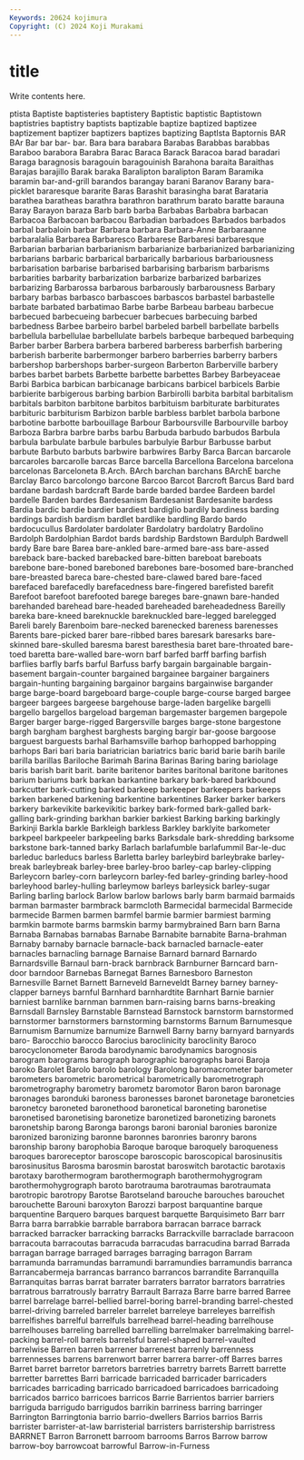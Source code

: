 ```yaml
---
Keywords: 20624 kojimura
Copyright: (C) 2024 Koji Murakami
---
```


# title

Write contents here.



ptista Baptiste baptisteries baptistery Baptistic baptistic Baptistown baptistries baptistry
baptists baptizable baptize baptized baptizee baptizement baptizer baptizers baptizes baptizing
Baptlsta Baptornis BAR BAr Bar bar bar- bar. Bara bara
barabara Barabas Barabbas barabbas Baraboo barabora Barabra Barac Baraca Barack
Baracoa barad baradari Baraga baragnosis baragouin baragouinish Barahona baraita Baraithas
Barajas barajillo Barak baraka Baralipton baralipton Baram Baramika baramin bar-and-grill
barandos barangay barani Baranov Barany bara-picklet bararesque bararite Baras Barashit
barasingha barat Barataria barathea baratheas barathra barathron barathrum barato baratte
barauna Baray Barayon baraza Barb barb barba Barbabas Barbabra barbacan
Barbacoa Barbacoan barbacou Barbadian barbadoes Barbados barbados barbal barbaloin barbar
Barbara barbara Barbara-Anne Barbaraanne barbaralalia Barbarea Barbaresco Barbarese Barbaresi barbaresque
Barbarian barbarian barbarianism barbarianize barbarianized barbarianizing barbarians barbaric barbarical barbarically
barbarious barbariousness barbarisation barbarise barbarised barbarising barbarism barbarisms barbarities barbarity
barbarization barbarize barbarized barbarizes barbarizing Barbarossa barbarous barbarously barbarousness Barbary
barbary barbas barbasco barbascoes barbascos barbastel barbastelle barbate barbated barbatimao
Barbe barbe Barbeau barbeau barbecue barbecued barbecueing barbecuer barbecues barbecuing
barbed barbedness Barbee barbeiro barbel barbeled barbell barbellate barbells barbellula
barbellulae barbellulate barbels barbeque barbequed barbequing Barber barber Barbera barbera
barbered barberess barberfish barbering barberish barberite barbermonger barbero barberries barberry
barbers barbershop barbershops barber-surgeon Barberton Barberville barbery barbes barbet barbets
Barbette barbette barbettes Barbey Barbeyaceae Barbi Barbica barbican barbicanage barbicans
barbicel barbicels Barbie barbierite barbigerous barbing barbion Barbirolli barbita barbital
barbitalism barbitals barbiton barbitone barbitos barbituism barbiturate barbiturates barbituric barbiturism
Barbizon barble barbless barblet barbola barbone barbotine barbotte barbouillage Barbour
Barboursville Barbourville barboy Barboza Barbra barbre barbs barbu Barbuda barbudo
barbudos Barbula barbula barbulate barbule barbules barbulyie Barbur Barbusse barbut
barbute Barbuto barbuts barbwire barbwires Barby Barca Barcan barcarole barcaroles
barcarolle barcas Barce barcella Barcellona Barcelona barcelona barcelonas Barceloneta B.Arch.
BArch barchan barchans BArchE barche Barclay Barco barcolongo barcone Barcoo
Barcot Barcroft Barcus Bard bard bardane bardash bardcraft Barde barde
barded bardee Bardeen bardel bardelle Barden bardes Bardesanism Bardesanist Bardesanite
bardess Bardia bardic bardie bardier bardiest bardiglio bardily bardiness barding
bardings bardish bardism bardlet bardlike bardling Bardo bardo bardocucullus Bardolater
bardolater Bardolatry bardolatry Bardolino Bardolph Bardolphian Bardot bards bardship Bardstown
Bardulph Bardwell bardy Bare bare Barea bare-ankled bare-armed bare-ass bare-assed
bareback bare-backed barebacked bare-bitten bareboat bareboats barebone bare-boned bareboned barebones
bare-bosomed bare-branched bare-breasted bareca bare-chested bare-clawed bared bare-faced barefaced barefacedly
barefacedness bare-fingered barefisted barefit Barefoot barefoot barefooted barege bareges bare-gnawn
bare-handed barehanded barehead bare-headed bareheaded bareheadedness Bareilly bareka bare-kneed bareknuckle
bareknuckled bare-legged barelegged Bareli barely Barenboim bare-necked barenecked bareness barenesses
Barents bare-picked barer bare-ribbed bares baresark baresarks bare-skinned bare-skulled baresma
barest baresthesia baret bare-throated bare-toed baretta bare-walled bare-worn barf barfed
barff barfing barfish barflies barfly barfs barful Barfuss barfy bargain
bargainable bargain-basement bargain-counter bargained bargainee bargainer bargainers bargain-hunting bargaining bargainor
bargains bargainwise bargander barge barge-board bargeboard barge-couple barge-course barged bargee
bargeer bargees bargeese bargehouse barge-laden bargelike bargelli bargello bargellos bargeload
bargeman bargemaster bargemen bargepole Barger barger barge-rigged Bargersville barges barge-stone
bargestone bargh bargham barghest barghests barging bargir bar-goose bargoose barguest
barguests barhal Barhamsville barhop barhopped barhopping barhops Bari bari baria
bariatrician bariatrics baric barid barie barih barile barilla barillas Bariloche
Barimah Barina Barinas Baring baring bariolage baris barish barit barit.
barite baritenor barites baritonal baritone baritones barium bariums bark barkan
barkantine barkary bark-bared barkbound barkcutter bark-cutting barked barkeep barkeeper barkeepers
barkeeps barken barkened barkening barkentine barkentines Barker barker barkers barkery
barkevikite barkevikitic barkey bark-formed bark-galled bark-galling bark-grinding barkhan barkier barkiest
Barking barking barkingly Barkinji Barkla barkle Barkleigh barkless Barkley barklyite
barkometer barkpeel barkpeeler barkpeeling barks Barksdale bark-shredding barksome barkstone bark-tanned
barky Barlach barlafumble barlafummil Bar-le-duc barleduc barleducs barless Barletta barley
barleybird barleybrake barley-break barleybreak barley-bree barley-broo barley-cap barley-clipping Barleycorn barley-corn
barleycorn barley-fed barley-grinding barley-hood barleyhood barley-hulling barleymow barleys barleysick barley-sugar
Barling barling barlock Barlow barlow barlows barly barm barmaid barmaids
barman barmaster barmbrack barmcloth Barmecidal barmecidal Barmecide barmecide Barmen barmen
barmfel barmie barmier barmiest barming barmkin barmote barms barmskin barmy
barmybrained Barn barn Barna Barnaba Barnabas barnabas Barnabe Barnabite barnabite
Barna-brahman Barnaby barnaby barnacle barnacle-back barnacled barnacle-eater barnacles barnacling barnage
Barnaise Barnard barnard Barnardo Barnardsville Barnaul barn-brack barnbrack Barnburner Barncard
barn-door barndoor Barnebas Barnegat Barnes Barnesboro Barneston Barnesville Barnet Barnett
Barneveld Barneveldt Barney barney barney-clapper barneys barnful Barnhard barnhardtite Barnhart
Barnie barnier barniest barnlike barnman barnmen barn-raising barns barns-breaking Barnsdall
Barnsley Barnstable Barnstead Barnstock barnstorm barnstormed barnstormer barnstormers barnstorming barnstorms
Barnum Barnumesque Barnumism Barnumize barnumize Barnwell Barny barny barnyard barnyards
baro- Barocchio barocco Barocius baroclinicity baroclinity Baroco barocyclonometer Baroda barodynamic
barodynamics barognosis barogram barograms barograph barographic barographs baroi Baroja baroko
Barolet Barolo barolo barology Barolong baromacrometer barometer barometers barometric barometrical
barometrically barometrograph barometrography barometry barometz baromotor Baron baron baronage baronages
baronduki baroness baronesses baronet baronetage baronetcies baronetcy baroneted baronethood baronetical
baroneting baronetise baronetised baronetising baronetize baronetized baronetizing baronets baronetship barong
Baronga barongs baroni baronial baronies baronize baronized baronizing baronne baronnes
baronries baronry barons baronship barony barophobia Baroque baroque baroquely baroqueness
baroques baroreceptor baroscope baroscopic baroscopical barosinusitis barosinusitus Barosma barosmin barostat
baroswitch barotactic barotaxis barotaxy barothermogram barothermograph barothermohygrogram barothermohygrograph baroto barotrauma
barotraumas barotraumata barotropic barotropy Barotse Barotseland barouche barouches barouchet barouchette
Barouni baroxyton Barozzi barpost barquantine barque barquentine Barquero barques barquest
barquette Barquisimeto Barr barr Barra barra barrabkie barrable barrabora barracan
barrace barrack barracked barracker barracking barracks Barrackville barraclade barracoon barracouta
barracoutas barracuda barracudas barracudina barrad Barrada barragan barrage barraged barrages
barraging barragon Barram barramunda barramundas barramundi barramundies barramundis barranca Barrancabermeja
barrancas barranco barrancos barrandite Barranquilla Barranquitas barras barrat barrater barraters
barrator barrators barratries barratrous barratrously barratry Barrault Barraza Barre barre
barred Barree barrel barrelage barrel-bellied barrel-boring barrel-branding barrel-chested barrel-driving barreled
barreler barrelet barreleye barreleyes barrelfish barrelfishes barrelful barrelfuls barrelhead barrel-heading
barrelhouse barrelhouses barreling barrelled barrelling barrelmaker barrelmaking barrel-packing barrel-roll barrels
barrelsful barrel-shaped barrel-vaulted barrelwise Barren barren barrener barrenest barrenly barrenness
barrennesses barrens barrenwort barrer barrera barrer-off Barres barres Barret barret
barretor barretors barretries barretry barrets Barrett barrette barretter barrettes Barri
barricade barricaded barricader barricaders barricades barricading barricado barricadoed barricadoes barricadoing
barricados barrico barricoes barricos Barrie Barrientos barrier barriers barriguda barrigudo
barrigudos barrikin barriness barring barringer Barrington Barringtonia barrio barrio-dwellers Barrios
barrios Barris barrister barrister-at-law barristerial barristers barristership barristress BARRNET Barron
Barronett barroom barrooms Barros Barrow barrow barrow-boy barrowcoat barrowful Barrow-in-Furness
